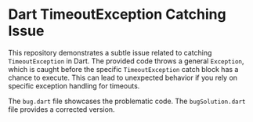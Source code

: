 # Dart TimeoutException Catching Issue

This repository demonstrates a subtle issue related to catching `TimeoutException` in Dart.  The provided code throws a general `Exception`, which is caught before the specific `TimeoutException` catch block has a chance to execute.  This can lead to unexpected behavior if you rely on specific exception handling for timeouts.

The `bug.dart` file showcases the problematic code. The `bugSolution.dart` file provides a corrected version.